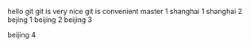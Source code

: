 hello git 
git is very nice
git is convenient
master 1
shanghai 1
shanghai 2
bejing 1
beijing 2
beijing 3

beijing 4
